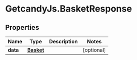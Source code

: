 # GetcandyJs.BasketResponse

## Properties

Name | Type | Description | Notes
------------ | ------------- | ------------- | -------------
**data** | [**Basket**](Basket.md) |  | [optional] 



